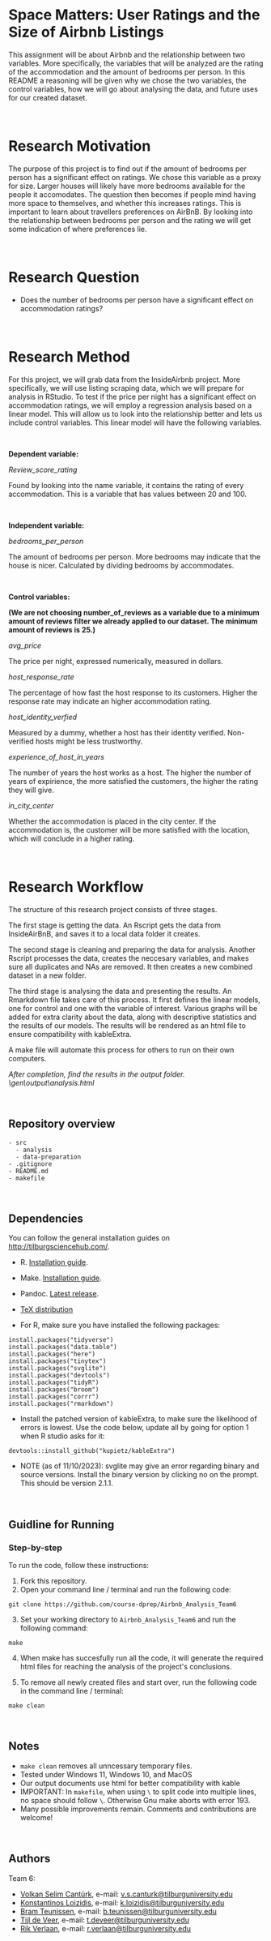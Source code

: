 
# Space Matters: User Ratings and the Size of Airbnb Listings

This assignment will be about Airbnb and the relationship between two variables. More specifically, the variables that will be analyzed are the rating of the accommodation and the amount of bedrooms per person. In this README a reasoning will be given why we chose the two variables, the control variables, how we will go about analysing the data, and future uses for our created dataset.

<br>

# Research Motivation

The purpose of this project is to find out if the amount of bedrooms per person has a significant effect on ratings. We chose this variable as a proxy for size. Larger houses will likely have more bedrooms available for the people it accomodates. The question then becomes if people mind having more space to themselves, and whether this increases ratings. This is important to learn about travellers preferences on AirBnB. By looking into the relationship between bedrooms per person and the rating we will get some indication of where preferences lie.

<br>

# Research Question

- Does the number of bedrooms per person have a significant effect on accommodation ratings?

<br>

# Research Method

For this project, we will grab data from the InsideAirbnb project. More specifically, we will use listing scraping data, which we will prepare for analysis in RStudio. To test if the price per night has a significant effect on accommodation ratings, we will employ a regression analysis based on a linear model. This will allow us to look into the relationship better and lets us include control variables. This linear model will have the following variables.

<br>

**Dependent variable:**

*Review_score_rating*

Found by looking into the name variable, it contains the rating of every accommodation. This is a variable that has values between 20 and 100. 

<br>

**Independent variable:**

*bedrooms_per_person*
    
The amount of bedrooms per person. More bedrooms may indicate that the house is nicer. Calculated by dividing bedrooms by accommodates.

<br>

**Control variables:**

**(We are not choosing number_of_reviews as a variable due to a minimum amount of reviews filter we already applied to our dataset. The minimum amount of reviews is 25.)**

*avg_price*

The price per night, expressed numerically, measured in dollars.

*host_response_rate*

The percentage of how fast the host response to its customers. Higher the response rate may indicate an higher accommodation rating.

*host_identity_verfied*

Measured by a dummy, whether a host has their identity verified. Non-verified hosts might be less trustworthy.

*experience_of_host_in_years*

The number of years the host works as a host. The higher the number of years of expirience, the more satisfied the customers, the higher the rating they will give.

*in_city_center*

Whether the accommodation is placed in the city center. If the accommodation is, the customer will be more satisfied with the location, which will conclude in a higher rating.
    
<br>

# Research Workflow

The structure of this research project consists of three stages. 

The first stage is getting the data. An Rscript gets the data from InsideAirBnB, and saves it to a local data folder it creates. 

The second stage is cleaning and preparing the data for analysis. Another Rscript processes the data, creates the neccesary variables, and makes sure all duplicates and NAs are removed. It then creates a new combined dataset in a new folder.

The third stage is analysing the data and presenting the results. An Rmarkdown file takes care of this process. It first defines the linear models, one for control and one with the variable of interest. Various graphs will be added for extra clarity about the data, along with descriptive statistics and the results of our models. The results will be rendered as an html file to ensure compatibility with kableExtra.

A make file will automate this process for others to run on their own computers.

*After completion, find the results in the output folder. \gen\output\analysis.html*

<br>

## Repository overview

```
- src
  - analysis
  - data-preparation
- .gitignore
- README.md
- makefile
```
<br>

## Dependencies

You can follow the general installation guides on http://tilburgsciencehub.com/.

- R. [Installation guide](https://tilburgsciencehub.com/building-blocks/configure-your-computer/statistics-and-computation/r/).
- Make. [Installation guide](https://tilburgsciencehub.com/building-blocks/configure-your-computer/automation-and-workflows/make/).
- Pandoc. [Latest release](https://pandoc.org/installing.html).
- [TeX distribution](https://tilburgsciencehub.com/get/latex/?utm_campaign=referral-short)

- For R, make sure you have installed the following packages:

```
install.packages("tidyverse")
install.packages("data.table")
install.packages("here")
install.packages("tinytex")
install.packages("svglite")
install.packages("devtools")
install.packages("tidyR")
install.packages("broom")
install.packages("corrr")
install.packages("rmarkdown")
```

- Install the patched version of kableExtra, to make sure the likelihood of errors is lowest. Use the code below, update all by going for option 1 when R studio asks for it:

```
devtools::install_github("kupietz/kableExtra")
```

- NOTE (as of 11/10/2023): svglite may give an error regarding binary and source versions. Install the binary version by clicking no on the prompt. This should be version 2.1.1.

<br>

## Guidline for Running 
### Step-by-step
To run the code, follow these instructions:
1. Fork this repository.
2. Open your command line / terminal and run the following code:
```
git clone https://github.com/course-dprep/Airbnb_Analysis_Team6
```
3. Set your working directory to `Airbnb_Analysis_Team6` and run the following command:
```
make
```
4. When make has succesfully run all the code, it will generate the required html files for reaching the analysis of the project's conclusions.

5. To remove all newly created files and start over, run the following code in the command line / terminal: 
```
make clean
```

<br>

## Notes
- `make clean` removes all unncessary temporary files. 
- Tested under Windows 11, Windows 10, and MacOS
- Our output documents use html for better compatibility with kable
- IMPORTANT: In `makefile`, when using `\` to split code into multiple lines, no space should follow `\`. Otherwise Gnu make aborts with error 193. 
- Many possible improvements remain. Comments and contributions are welcome!

<br>

## Authors
Team 6: 
- [Volkan Selim Cantürk](https://github.com/vscanturk),        e-mail: v.s.canturk@tilburguniversity.edu 
- [Konstantinos Loizidis](https://github.com/Dinos-Ano),           e-mail: k.loizidis@tilburguniversity.edu 
- [Bram Teunissen](https://github.com/bram-teunissen),        e-mail: b.teunissen@tilburguniversity.edu
- [Tijl de Veer](https://github.com/TijldeVeer),     e-mail: t.deveer@tilburguniversity.edu 
- [Rik Verlaan](https://github.com/rikverlaan),         e-mail: r.verlaan@tilburguniversity.edu 

